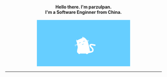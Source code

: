 <p align="center">
  <br>
  <strong>Hello there. I'm parzulpan.<br> I'm a Software Enginner from China.<br></strong>
  <br>
  <img src="https://github.com/parzulpan/parzulpan/blob/master/resources/header.gif" width="300"/>
</tr>
</p>

-------
